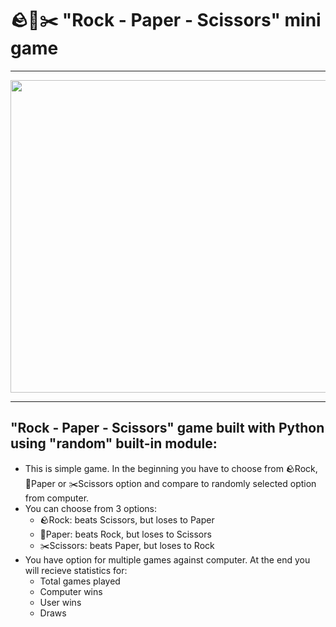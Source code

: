 # 🪨📄✂️ "Rock - Paper - Scissors" mini game
---
<img align="center" width="1000" height="500" src="https://media.geeksforgeeks.org/wp-content/uploads/20230802174130/Rock-Paper-Scissor.webp">

---
## "Rock - Paper - Scissors" game built with Python using "random" built-in module:

- This is simple game. In the beginning you have to choose from 🪨Rock, 📄Paper or ✂️Scissors option and compare to randomly selected option from computer.
- You can choose from 3 options:
  - 🪨Rock: beats Scissors, but loses to Paper
  - 📄Paper: beats Rock, but loses to Scissors
  - ✂️Scissors: beats Paper, but loses to Rock
- You have option for multiple games against computer. At the end you will recieve statistics for:
  - Total games played
  - Computer wins
  - User wins
  - Draws
